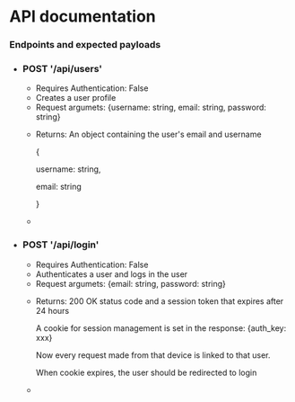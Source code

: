 <h1>API documentation</h1>
<h3>Endpoints and expected payloads</h1>
<ul>
  <li>
    <h3>POST '/api/users'</h3>
    <ul>
      <li>Requires Authentication: False</li>
      <li>Creates a user profile</li>
      <li>Request argumets: {username: string, email: string, password: string}</li>
      <li>
        <p>Returns: An object containing the user's email and username</p>
        <p>{</p>
        <p>  username: string,</p>
        <p>  email: string</p>
        <p>}</p>
      <li>
    </ul>
  </li>
  <li>
    <h3>POST '/api/login'</h3>
    <ul>
      <li>Requires Authentication: False</li>
      <li>Authenticates a user and logs in the user</li>
      <li>Request argumets: {email: string, password: string}</li>
      <li>
        <p>Returns: 200 OK status code and a session token that expires after 24 hours</p>
        <p>A cookie for session management is set in the response: {auth_key: xxx}</p>
        <p>Now every request made from that device is linked to that user.</p>
        <p>When cookie expires, the user should be redirected to login</p>
      <li>
    </ul>
  </li>
</ul>